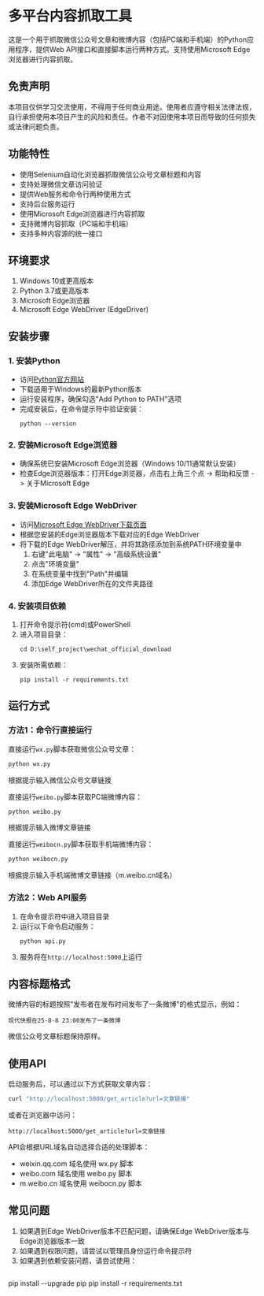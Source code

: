 # 多平台内容抓取工具

这是一个用于抓取微信公众号文章和微博内容（包括PC端和手机端）的Python应用程序，提供Web API接口和直接脚本运行两种方式。支持使用Microsoft Edge浏览器进行内容抓取。

## 免责声明

本项目仅供学习交流使用，不得用于任何商业用途。使用者应遵守相关法律法规，自行承担使用本项目产生的风险和责任。作者不对因使用本项目而导致的任何损失或法律问题负责。

## 功能特性

- 使用Selenium自动化浏览器抓取微信公众号文章标题和内容
- 支持处理微信文章访问验证
- 提供Web服务和命令行两种使用方式
- 支持后台服务运行
- 使用Microsoft Edge浏览器进行内容抓取
- 支持微博内容抓取（PC端和手机端）
- 支持多种内容源的统一接口

## 环境要求

1. Windows 10或更高版本
2. Python 3.7或更高版本
3. Microsoft Edge浏览器
4. Microsoft Edge WebDriver (EdgeDriver)

## 安装步骤

### 1. 安装Python

- 访问[Python官方网站](https://www.python.org/downloads/windows/)
- 下载适用于Windows的最新Python版本
- 运行安装程序，确保勾选"Add Python to PATH"选项
- 完成安装后，在命令提示符中验证安装：
  ```
  python --version
  ```

### 2. 安装Microsoft Edge浏览器

- 确保系统已安装Microsoft Edge浏览器（Windows 10/11通常默认安装）
- 检查Edge浏览器版本：打开Edge浏览器，点击右上角三个点 -> 帮助和反馈 -> 关于Microsoft Edge

### 3. 安装Microsoft Edge WebDriver

- 访问[Microsoft Edge WebDriver下载页面](https://developer.microsoft.com/en-us/microsoft-edge/tools/webdriver/)
- 根据您安装的Edge浏览器版本下载对应的Edge WebDriver
- 将下载的Edge WebDriver解压，并将其路径添加到系统PATH环境变量中
  1. 右键"此电脑" -> "属性" -> "高级系统设置"
  2. 点击"环境变量"
  3. 在系统变量中找到"Path"并编辑
  4. 添加Edge WebDriver所在的文件夹路径

### 4. 安装项目依赖

1. 打开命令提示符(cmd)或PowerShell
2. 进入项目目录：
   ```
   cd D:\self_project\wechat_official_download
   ```
3. 安装所需依赖：
   ```
   pip install -r requirements.txt
   ```

## 运行方式

### 方法1：命令行直接运行

直接运行`wx.py`脚本获取微信公众号文章：
```bash
python wx.py
```
根据提示输入微信公众号文章链接

直接运行`weibo.py`脚本获取PC端微博内容：
```bash
python weibo.py
```
根据提示输入微博文章链接

直接运行`weibocn.py`脚本获取手机端微博内容：
```bash
python weibocn.py
```
根据提示输入手机端微博文章链接（m.weibo.cn域名）

### 方法2：Web API服务

1. 在命令提示符中进入项目目录
2. 运行以下命令启动服务：
   ```
   python api.py
   ```
3. 服务将在`http://localhost:5000`上运行

## 内容标题格式

微博内容的标题按照"发布者在发布时间发布了一条微博"的格式显示，例如：

```
现代快报在25-8-8 23:00发布了一条微博
```

微信公众号文章标题保持原样。

## 使用API

启动服务后，可以通过以下方式获取文章内容：

```bash
curl "http://localhost:5000/get_article?url=文章链接"
```

或者在浏览器中访问：
```
http://localhost:5000/get_article?url=文章链接
```

API会根据URL域名自动选择合适的处理脚本：
- weixin.qq.com 域名使用 wx.py 脚本
- weibo.com 域名使用 weibo.py 脚本
- m.weibo.cn 域名使用 weibocn.py 脚本

## 常见问题

1. 如果遇到Edge WebDriver版本不匹配问题，请确保Edge WebDriver版本与Edge浏览器版本一致
2. 如果遇到权限问题，请尝试以管理员身份运行命令提示符
3. 如果遇到依赖安装问题，请尝试使用：
   ```
pip install --upgrade pip
pip install -r requirements.txt
```
